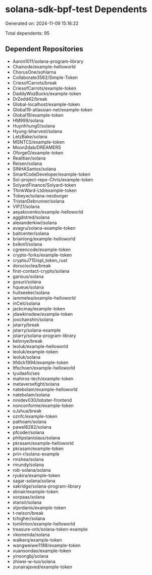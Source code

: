 # solana-sdk-bpf-test Dependents

Generated on: 2024-11-09 15:16:22

Total dependents: 95

## Dependent Repositories

- Aaron1011/solana-program-library
- Chainode/example-helloworld
- ChorusOne/sohlarna
- Collaborate3562/Simple-Token
- CriesofCarrots/break
- CriesofCarrots/example-token
- DaddyWozBucks/example-token
- DrZedd42/break
- Global-localhost/example-token
- Global19-atlassian-net/example-token
- Global19/example-token
- HM999/solana
- Huynhhung0/solana
- Hyung-bharvest/solana
- LetzBake/solana
- MSNTCS/example-token
- Moon2dab/DREAMERS
- OforgeO/example-token
- Realitian/solana
- Reisen/solana
- SINHASantos/solana
- SmartCodeDeveloper/example-token
- Sol-project-repo-Chris/example-token
- SolyardFinance/Solyard-token
- ThinkWard-Ltd/example-token
- Tobeyw/solana-neoburger
- TristanDebrunner/solana
- VIP21/solana
- aeyakovenko/example-helloworld
- aggdotred/solana
- alexanderkiwi/solana
- avagru/solana-example-token
- baitcenter/solana
- brianlong/example-helloworld
- bxlkm1/solana
- cgreencode/example-token
- crypto-forks/example-token
- cryptoJ715/spl_token_rust
- dorucioclea/break
- first-contact-crypto/solana
- garious/solana
- gosuri/solana
- hqueue/solana
- huitseeker/solana
- iammelea/example-helloworld
- inCeit/solana
- jackcmay/example-token
- jdawkinsdew/example-token
- joochanshin/solana
- jstarry/break
- jstarry/solana-example
- jstarry/solana-program-library
- kelonye/break
- leoluk/example-helloworld
- leoluk/example-token
- leoluk/solana
- ltfdick1994/example-token
- ltfschoen/example-helloworld
- lyudaafo/ses
- mahiros-tech/example-token
- metaversefight/solana
- natebolam/example-helloworld
- natebolam/solana
- ninidev030/lobster-frontend
- nonconforme/example-token
- oJshua/break
- oznfc/example-token
- pathoam/solana
- pawel8282/solana
- pfcoder/solana
- philipstanislaus/solana
- pkrasam/example-helloworld
- pkrasam/example-token
- prin-r/solana-example
- rmshea/solana
- rmundy/solana
- rob-solana/solana
- ryukira/example-token
- sagar-solana/solana
- sakridge/solana-program-library
- sbnair/example-token
- sorpaas/solana
- stanxii/solana
- stjordanis/example-token
- t-nelson/break
- tchigher/solana
- tomlinton/example-helloworld
- treasure-orb/solana-token-example
- vkomenda/solana
- walkerq/example-token
- wangweiwei1188/example-token
- xuansondao/example-token
- yinsongbj/solana
- zhiwei-w-luo/solana
- zunairajaved/example-token
